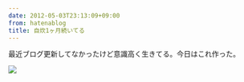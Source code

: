 ```yaml
---
date: 2012-05-03T23:13:09+09:00
from: hatenablog
title: 自炊1ヶ月続いてる
---
```

最近ブログ更新してなかったけど意識高く生きてる。今日はこれ作った。

![](http://dl.dropbox.com/u/5978869/image/20120503_230835.png)

